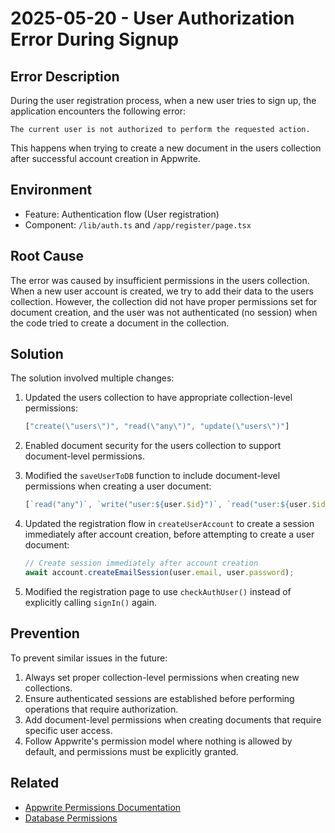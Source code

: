# 2025-05-20 - User Authorization Error During Signup

## Error Description
During the user registration process, when a new user tries to sign up, the application encounters the following error:
```
The current user is not authorized to perform the requested action.
```

This happens when trying to create a new document in the users collection after successful account creation in Appwrite.

## Environment
- Feature: Authentication flow (User registration)
- Component: `/lib/auth.ts` and `/app/register/page.tsx`

## Root Cause
The error was caused by insufficient permissions in the users collection. When a new user account is created, we try to add their data to the users collection. However, the collection did not have proper permissions set for document creation, and the user was not authenticated (no session) when the code tried to create a document in the collection.

## Solution
The solution involved multiple changes:

1. Updated the users collection to have appropriate collection-level permissions:
   ```javascript
   ["create(\"users\")", "read(\"any\")", "update(\"users\")"]
   ```

2. Enabled document security for the users collection to support document-level permissions.

3. Modified the `saveUserToDB` function to include document-level permissions when creating a user document:
   ```javascript
   [`read("any")`, `write("user:${user.$id}")`, `read("user:${user.$id}")`, `update("user:${user.$id}")`, `delete("user:${user.$id}")`]
   ```

4. Updated the registration flow in `createUserAccount` to create a session immediately after account creation, before attempting to create a user document:
   ```javascript
   // Create session immediately after account creation
   await account.createEmailSession(user.email, user.password);
   ```

5. Modified the registration page to use `checkAuthUser()` instead of explicitly calling `signIn()` again.

## Prevention
To prevent similar issues in the future:

1. Always set proper collection-level permissions when creating new collections.
2. Ensure authenticated sessions are established before performing operations that require authorization.
3. Add document-level permissions when creating documents that require specific user access.
4. Follow Appwrite's permission model where nothing is allowed by default, and permissions must be explicitly granted.

## Related
- [Appwrite Permissions Documentation](https://appwrite.io/docs/advanced/platform/permissions)
- [Database Permissions](https://appwrite.io/docs/products/databases/permissions)
